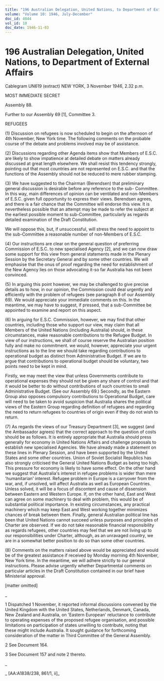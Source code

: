 ```yaml
---
title: "196 Australian Delegation, United Nations, to Department of External Affairs"
volume: "Volume 10: 1946, July-December"
doc_id: 4044
vol_id: 10
doc_date: 1946-11-03
---
```


# 196 Australian Delegation, United Nations, to Department of External Affairs

Cablegram UN619 (extract) NEW YORK, 3 November 1946, 2.32 p.m.

MOST IMMEDIATE SECRET

Assembly 88.

Further to our Assembly 69 [1], Committee 3.

REFUGEES

(1) Discussion on refugees is now scheduled to begin on the afternoon of 4th November, New York time. The following comments on the probable course of the debate and problems involved may be of assistance.

(2) Discussions regarding other Agenda items show that Members of E.S.C. are likely to show impatience at detailed debate on matters already discussed at great length elsewhere. We shall resist this tendency strongly, pointing out that most countries are not represented on E.S.C. and that the functions of the Assembly should not be reduced to mere rubber stamping.

(3) We have suggested to the Chairman (Berendsen) that preliminary general discussion is desirable before any reference to the sub- Committee. In this way, main differences of opinion can be ventilated and non-Members of E.S.C. given full opportunity to express their views. Berendsen agrees, and there is a fair chance that the Committee will endorse this view. It is nevertheless possible that an attempt may be made to refer the subject at the earliest possible moment to sub-Committee, particularly as regards detailed examination of the Draft Constitution.

We will oppose this, but, if unsuccessful, will stress the need to appoint to the sub-Committee a reasonable number of non-Members of E.S.C.

(4) Our instructions are clear on the general question of preferring Commission of E.S.C. to new specialised Agency [2], and we can now draw some support for this view from general statements made in the Plenary Session by the Secretary General and by some other countries. We will emphasise that the onus of proof regarding the need for establishment of the New Agency lies on those advocating it-so far Australia has not been convinced.

(5) In arguing this point however, we may be challenged to give precise details as to how, in our opinion, the Commission could deal urgently and efficiently with the problem of refugees (see paragraph 8 of our Assembly 69). We would appreciate your immediate comments on this. In the meantime, we may have to suggest, if pressed, that a sub-Committee be appointed to examine and report on this aspect.

(6) In arguing for E.S.C. Commission, however, we may find that other countries, including those who support our view, may claim that all Members of the United Nations (including Australia) should, in these circumstances, make reasonable contributions to the Refugee Budget. In view of our instructions, we shall of course reserve the Australian position fully and make no commitment. we would, however, appreciate your urgent instructions as to the line we should take regarding contributions to operational budget as distinct from Administrative Budget. If we are to argue that contributions to operational budget should be voluntary, two points need to be kept in mind.

Firstly, we may meet the view that unless Governments contribute to operational expenses they should not be given any share of control and that it would be better to do without contributions of such countries to small Administrative Budget. (See our Assembly 69.) Secondly, as the Eastern Group also opposes compulsory contributions to Operational Budget, care will need to be taken to avoid suspicion that Australia shares the political views of the Eastern Group regarding definition of refugees and regarding the need to return refugees to countries of origin even if they do not wish to return.

(7) As regards the views of our Treasury Department [3], we suggest (and the Ambassador agrees) that the correct approach to the question of costs should be as follows. It is entirely appropriate that Australia should press generally for economy in United Nations Affairs and challenge proposals to establish new specialised Agencies. We have already made a statement on these lines in Plenary Session, and have been supported by the United States and some other countries. Union of Soviet Socialist Republics has also strongly criticised the General United Nations Budget as being too high. This pressure for economy is likely to have some effect. On the other hand we suggest that Australia's interest in refugee problems is wider than mere 'humanitarian' interest. Refugee problem in Europe is a carryover from the war, and, if unsolved, will affect Australia as well as European Countries. Unless solved, it will be a focus of discontent and cause of dissension between Eastern and Western Europe. If, on the other hand, East and West can agree on some machinery to deal with problem, this would be of substantial political importance. In existing circumstances, any practical machinery which may keep East and West working together minimizes chances of break between them. Finally, general Australian political line has been that United Nations cannot succeed unless purposes and principles of Charter are observed. If we do not take reasonable financial responsibility as regards refugees, other countries may feel that we are not living up to our responsibilities under Charter, although, as an unravaged country, we are in a somewhat better position to do so than some other countries.

(8) Comments on the matters raised above would be appreciated and would be of the greatest assistance if received by Monday morning 4th November, New York time. In the meantime, we will adhere strictly to our general instructions. Please advise urgently whether Departmental comments on particular articles in the Draft Constitution contained in our brief have Ministerial approval.

[matter omitted]

_

1 Dispatched 1 November, it reported informal discussions convened by the United Kingdom with the United States, Netherlands, Denmark, Canada, New Zealand and Australia, on 'Eastern European' reluctance to contribute to operating expenses of the proposed refugee organisation, and possible limitations on participation of states unwilling to contribute, noting that these might include Australia. It sought guidance for forthcoming consideration of the matter in Third Committee of the General Assembly.

2 See Document 164.

3 See Document 157 and note 2 thereto.

_

_ [AA:A1838/238, 861/1, ii]_
